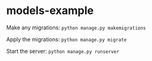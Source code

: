 # models-example

Make any migrations: `python manage.py makemigrations`

Apply the migrations: `python manage.py migrate`

Start the server: `python manage.py runserver`
